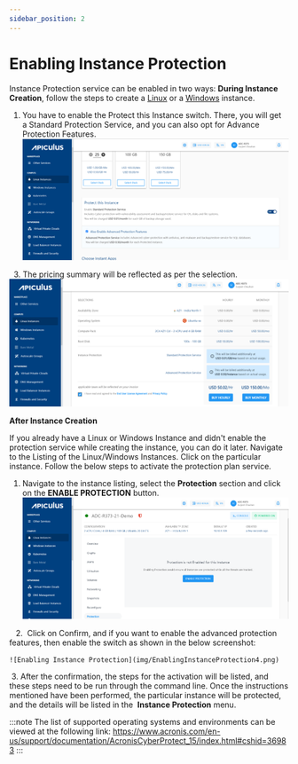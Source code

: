 ```yaml
---
sidebar_position: 2
---
```

# Enabling Instance Protection

Instance Protection service can be enabled in two ways:
**During Instance Creation**, follow the steps to create a [Linux](/docs/Subscribers/Compute/LinuxInstances/CreatingLinuxInstances) or a [Windows](/docs/Subscribers/Compute/WindowsInstances/CreatingWindowsInstances) instance.
1. You have to enable the Protect this Instance switch. There, you will get a Standard Protection Service, and you can also opt for Advance Protection Features. 
	![Enabling Instance Protection](img/EnablingInstanceProtection1.png)

  3. The pricing summary will be reflected as per the selection.
    ![Enabling Instance Protection](img/EnablingInstanceProtection2.png)

**After Instance Creation**

If you already have a Linux or Windows Instance and didn't enable the protection service while creating the instance, you can do it later. Navigate to the Listing of the Linux/Windows Instances. Click on the particular instance. Follow the below steps to activate the protection plan service.

1. Navigate to the instance listing, select the **Protection** section and click on the **ENABLE PROTECTION** button.
    ![Enabling Instance Protection](img/EnablingInstanceProtection3.png)

   2.  Click on Confirm, and if you want to enable the advanced protection features, then enable the switch as shown in the below screenshot:

    ![Enabling Instance Protection](img/EnablingInstanceProtection4.png)
 3. After the confirmation, the steps for the activation will be listed, and these steps need to be run through the command line. Once the instructions mentioned have been performed, the particular instance will be protected, and the details will be listed in the  **Instance Protection** menu.

:::note
The list of supported operating systems and environments can be viewed at the following link:
https://www.acronis.com/en-us/support/documentation/AcronisCyberProtect_15/index.html#cshid=36983
:::
